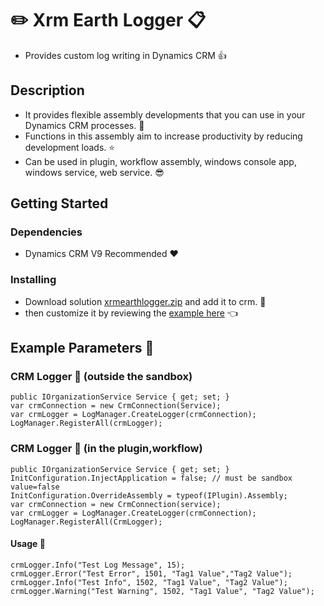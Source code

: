 # :pencil2: Xrm Earth Logger :clipboard:

* Provides custom log writing in Dynamics CRM :+1:

## Description

* It provides flexible assembly developments that you can use in your Dynamics CRM processes. :running:
* Functions in this assembly aim to increase productivity by reducing development loads. :star:
* Can be used in plugin, workflow assembly, windows console app, windows service, web service. :sunglasses:

## Getting Started

### Dependencies

* Dynamics CRM V9 Recommended :heart:

### Installing

* Download solution [xrmearthlogger.zip](https://drive.google.com/file/d/14_sOnTFyQybD69Yr0KXw1Po36aGu58nr/view?usp=sharing) and add it to crm. :floppy_disk:
* then customize it by reviewing the [example here](https://drive.google.com/drive/folders/1DntcAAWgUx5mLaH5bJKiofuVbUa93bJP?usp=sharing) :point_left:

## Example Parameters :bell:

### CRM Logger :train: (outside the sandbox)
```
public IOrganizationService Service { get; set; }
var crmConnection = new CrmConnection(Service);
var crmLogger = LogManager.CreateLogger(crmConnection);
LogManager.RegisterAll(crmLogger);
```

### CRM Logger :key: (in the plugin,workflow)
```
public IOrganizationService Service { get; set; }
InitConfiguration.InjectApplication = false; // must be sandbox value=false
InitConfiguration.OverrideAssembly = typeof(IPlugin).Assembly;
var crmConnection = new CrmConnection(service);
var crmLogger = LogManager.CreateLogger(crmConnection);
LogManager.RegisterAll(CrmLogger);
```

#### Usage :floppy_disk:
```
crmLogger.Info("Test Log Message", 15);
crmLogger.Error("Test Error", 1501, "Tag1 Value","Tag2 Value");
crmLogger.Info("Test Info", 1502, "Tag1 Value", "Tag2 Value");
crmLogger.Warning("Test Warning", 1502, "Tag1 Value", "Tag2 Value");
```
